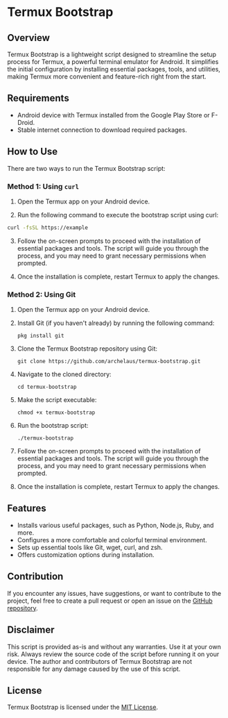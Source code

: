 # Termux Bootstrap

## Overview

Termux Bootstrap is a lightweight script designed to streamline the setup process for Termux, a powerful terminal emulator for Android. It simplifies the initial configuration by installing essential packages, tools, and utilities, making Termux more convenient and feature-rich right from the start.

## Requirements

- Android device with Termux installed from the Google Play Store or F-Droid.
- Stable internet connection to download required packages.

## How to Use
There are two ways to run the Termux Bootstrap script:

### Method 1: Using `curl`
1. Open the Termux app on your Android device.

2. Run the following command to execute the bootstrap script using curl:

```bash
curl -fsSL https://example
```

3. Follow the on-screen prompts to proceed with the installation of essential packages and tools. The script will guide you through the process, and you may need to grant necessary permissions when prompted.

4. Once the installation is complete, restart Termux to apply the changes.

### Method 2: Using Git
1. Open the Termux app on your Android device.

2. Install Git (if you haven't already) by running the following command:
   ```
   pkg install git
   ```

3. Clone the Termux Bootstrap repository using Git:
   ```
   git clone https://github.com/archelaus/termux-bootstrap.git
   ```

4. Navigate to the cloned directory:
   ```
   cd termux-bootstrap
   ```

5. Make the script executable:
   ```
   chmod +x termux-bootstrap
   ```

6. Run the bootstrap script:
   ```
   ./termux-bootstrap
   ```

7. Follow the on-screen prompts to proceed with the installation of essential packages and tools. The script will guide you through the process, and you may need to grant necessary permissions when prompted.

8. Once the installation is complete, restart Termux to apply the changes.

## Features

- Installs various useful packages, such as Python, Node.js, Ruby, and more.
- Configures a more comfortable and colorful terminal environment.
- Sets up essential tools like Git, wget, curl, and zsh.
- Offers customization options during installation.

## Contribution

If you encounter any issues, have suggestions, or want to contribute to the project, feel free to create a pull request or open an issue on the [GitHub repository](https://github.com/archelaus/termux-bootstrap).

## Disclaimer

This script is provided as-is and without any warranties. Use it at your own risk. Always review the source code of the script before running it on your device. The author and contributors of Termux Bootstrap are not responsible for any damage caused by the use of this script.

## License

Termux Bootstrap is licensed under the [MIT License](LICENSE).
